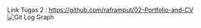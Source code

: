 Link Tugas 2 : https://github.com/raframput/02-Portfolio-and-CV
![Git Log Graph](https://user-images.githubusercontent.com/90604200/133938033-6267169b-44b1-49bd-9366-13789488a08b.PNG)
